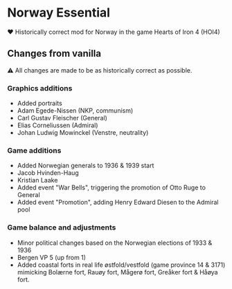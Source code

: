 
# Norway Essential

:heart: Historically correct mod for Norway in the game Hearts of Iron 4 (HOI4)


## Changes from vanilla

:warning: All changes are made to be as historically correct as possible.

### Graphics additions
 - Added portraits
  - Adam Egede-Nissen (NKP, communism)
  - Carl Gustav Fleischer (General)
  - Elias Corneliussen (Admiral)
  - Johan Ludwig Mowinckel (Venstre, neutrality)


### Game additions

 - Added Norwegian generals to 1936 & 1939 start
  - Jacob Hvinden-Haug
  - Kristian Laake
 - Added event "War Bells", triggering the promotion of Otto Ruge to General
 - Added event "Promotion", adding Henry Edward Diesen to the Admiral pool


### Game balance and adjustments

 - Minor political changes based on the Norwegian elections of 1933 & 1936
 - Bergen VP 5 (up from 1)
 - Added coastal forts in real life østfold/vestfold (game province 14 & 3171) mimicking Bolærne fort, Rauøy fort, Mågerø fort, Greåker fort & Håøya fort.
